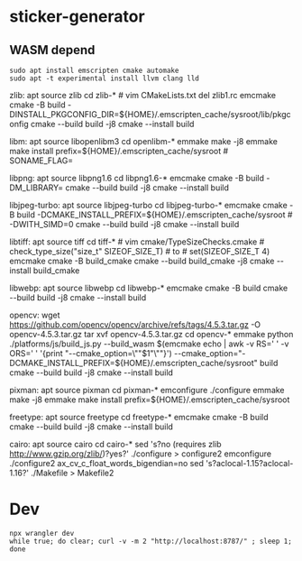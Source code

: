 # sticker-generator

## WASM depend

    sudo apt install emscripten cmake automake
    sudo apt -t experimental install llvm clang lld

zlib:
    apt source zlib
    cd zlib-*
    # vim CMakeLists.txt del zlib1.rc
    emcmake cmake -B build -DINSTALL_PKGCONFIG_DIR=${HOME}/.emscripten_cache/sysroot/lib/pkgconfig
    cmake --build build -j8
    cmake --install build

libm:
    apt source libopenlibm3
    cd openlibm-*
    emmake make -j8
    emmake make install prefix=${HOME}/.emscripten_cache/sysroot # SONAME_FLAG=

libpng:
    apt source libpng1.6
    cd libpng1.6-*
    emcmake cmake -B build -DM_LIBRARY=
    cmake --build build -j8
    cmake --install build

libjpeg-turbo:
    apt source libjpeg-turbo
    cd libjpeg-turbo-*
    emcmake cmake -B build -DCMAKE_INSTALL_PREFIX=${HOME}/.emscripten_cache/sysroot # -DWITH_SIMD=0
    cmake --build build -j8
    cmake --install build

libtiff:
    apt source tiff
    cd tiff-*
    # vim cmake/TypeSizeChecks.cmake
    # check_type_size("size_t" SIZEOF_SIZE_T)
    # to
    # set(SIZEOF_SIZE_T 4)
    emcmake cmake -B build_cmake
    cmake --build build_cmake -j8
    cmake --install build_cmake

libwebp:
    apt source libwebp
    cd libwebp-*
    emcmake cmake -B build
    cmake --build build -j8
    cmake --install build

opencv:
    wget https://github.com/opencv/opencv/archive/refs/tags/4.5.3.tar.gz -O opencv-4.5.3.tar.gz
    tar xvf opencv-4.5.3.tar.gz
    cd opencv-*
    emmake python ./platforms/js/build_js.py --build_wasm $(emcmake echo | awk -v RS=' ' -v ORS=' ' '{print "--cmake_option=\""$1"\""}') --cmake_option="-DCMAKE_INSTALL_PREFIX=${HOME}/.emscripten_cache/sysroot" build
    cmake --build build -j8
    cmake --install build

pixman:
    apt source pixman
    cd pixman-*
    emconfigure ./configure
    emmake make -j8
    emmake make install prefix=${HOME}/.emscripten_cache/sysroot

freetype:
    apt source freetype
    cd freetype-*
    emcmake cmake -B build
    cmake --build build -j8
    cmake --install build

cairo:
    apt source cairo
    cd cairo-*
    sed 's?no (requires zlib http://www.gzip.org/zlib/)?yes?' ./configure > configure2
    emconfigure ./configure2 ax_cv_c_float_words_bigendian=no
    sed 's?aclocal-1.15?aclocal-1.16?' ./Makefile > Makefile2

# Dev

    npx wrangler dev
    while true; do clear; curl -v -m 2 "http://localhost:8787/" ; sleep 1; done
